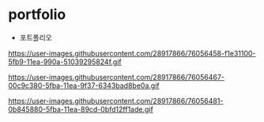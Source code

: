 # portfolio

- 포트폴리오


https://user-images.githubusercontent.com/28917866/76056458-f1e31100-5fb9-11ea-990a-51039295824f.gif

https://user-images.githubusercontent.com/28917866/76056467-00c9c380-5fba-11ea-9f37-6343bad8be0a.gif

https://user-images.githubusercontent.com/28917866/76056481-0b845880-5fba-11ea-89cd-0bfd12ff1ade.gif
